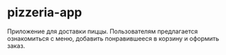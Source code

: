 # pizzeria-app
Приложение для доставки пиццы. Пользователям предлагается ознакомиться с меню, добавить понравившееся в корзину и оформить заказ.
